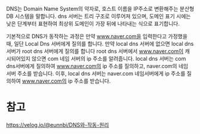 DNS는 Domain Name System의 약자로, 호스트 이름을 IP주소로 변환해주는 분산형 DB 시스템을 말합니다.
dns 서버는 트리 구조로 이루어져 있으며, 도메인 표기 시에는 낮은 단계부터 표현하여 최상위 도메인이 가장 뒤에 나타내는 식으로 표기합니다.

기본적으로 DNS가 동작하는 과정은
만약 www.naver.com을 입력한다고 가정했을 때,
일단 Local Dns 서버에게 질의를 합니다.
만약 local dns 서버에 없으면 local dns 서버가 root dns 서버에게 질의를 합니다
root dns 서버에서 www.naver.com이 캐시되어있지 않으면
com 네임 서버의 ip 주소를 알려줍니다.
local dns 서버는 com dns서버에게 질의하여 www.naver.com의 ip 주소를 질의하고, naver.com의 네임 서버 주소를 받습니다.
이후, local dns 서버는 naver.com 네임서버에게 ip 주소를 질의하여 www.naver.com의 ip 주소를 받습니다.

# 참고
https://velog.io/@eunnbi/DNS와-작동-원리